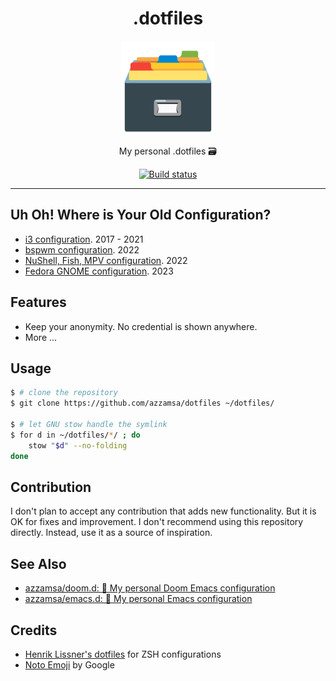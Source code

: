 <div align="center">
<h1>.dotfiles</h1>

<img src='assets/logo.png' width=150px/>

My personal .dotfiles 🗃️

<a href="https://github.com/azzamsa/dotfiles/workflows/ci.yml">
    <img src="https://github.com/azzamsa/dotfiles/workflows/ci/badge.svg" alt="Build status" />
</a>

</div>

---

## Uh Oh! Where is Your Old Configuration?

- [i3 configuration](https://github.com/azzamsa/dotfiles/tree/i3). 2017 - 2021
- [bspwm configuration](https://github.com/azzamsa/dotfiles/tree/bspwm). 2022
- [NuShell, Fish, MPV configuration](https://github.com/azzamsa/dotfiles/tree/nushell). 2022
- [Fedora GNOME configuration](https://github.com/azzamsa/dotfiles/tree/fedora-gnome). 2023

## Features

- Keep your anonymity. No credential is shown anywhere.
- More ...

## Usage

``` bash
$ # clone the repository
$ git clone https://github.com/azzamsa/dotfiles ~/dotfiles/

$ # let GNU stow handle the symlink
$ for d in ~/dotfiles/*/ ; do
    stow "$d" --no-folding
done
```

## Contribution

I don't plan to accept any contribution that adds new functionality. But it is OK for fixes and improvement. I don't recommend using this repository directly. Instead, use it as a source of inspiration.

## See Also

- [azzamsa/doom.d: 📜 My personal Doom Emacs configuration](https://github.com/azzamsa/doom.d)
- [azzamsa/emacs.d: 📜 My personal Emacs configuration](https://github.com/azzamsa/emacs.d)

## Credits

- [Henrik Lissner's dotfiles](https://github.com/hlissner/dotfiles/config/zsh) for ZSH configurations
- [Noto Emoji](https://github.com/googlefonts/noto-emoji) by Google
